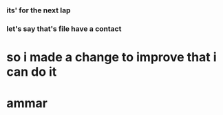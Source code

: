 ### its' for the next lap 

### let's say that's file  have a contact 


# so i made a change to improve that i can do it


# ammar